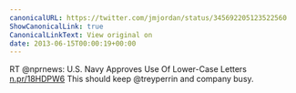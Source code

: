 ```yaml
---
canonicalURL: https://twitter.com/jmjordan/status/345692205123522560
ShowCanonicalLink: true
CanonicalLinkText: View original on
date: 2013-06-15T00:00:19+00:00
---
```

RT @nprnews: U.S. Navy Approves Use Of Lower-Case Letters [n.pr/18HDPW6](http://n.pr/18HDPW6) This should keep @treyperrin and company busy.